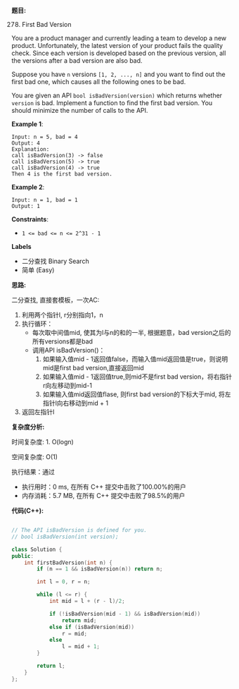**题目:**

278. First Bad Version

You are a product manager and currently leading a team to develop a new product. Unfortunately, the latest version of your product fails the quality check. Since each version is developed based on the previous version, all the versions after a bad version are also bad.

Suppose you have `n` versions `[1, 2, ..., n]` and you want to find out the first bad one, which causes all the following ones to be bad.

You are given an API `bool isBadVersion(version)` which returns whether `version` is bad. Implement a function to find the first bad version. You should minimize the number of calls to the API.

**Example 1**:
```
Input: n = 5, bad = 4
Output: 4
Explanation:
call isBadVersion(3) -> false
call isBadVersion(5) -> true
call isBadVersion(4) -> true
Then 4 is the first bad version.
```

**Example 2**:
```
Input: n = 1, bad = 1
Output: 1
```

**Constraints**:
- `1 <= bad <= n <= 2^31 - 1`

**Labels**
- 二分查找 Binary Search
- 简单 (Easy)

**思路:**

二分查找, 直接套模板，一次AC: 
1. 利用两个指针l, r分别指向1，n
2. 执行循环：
    - 每次取中间值mid, 使其为l与n的和的一半, 根据题意，bad version之后的所有versions都是bad
    - 调用API isBadVersion()：
      1) 如果输入值mid - 1返回值false，而输入值mid返回值是true，则说明mid是first bad version,直接返回mid
      2) 如果输入值mid - 1返回值true,则mid不是first bad version，将右指针r向左移动到mid-1
      3) 如果输入值mid返回值flase, 则first bad version的下标大于mid, 将左指针l向右移动到mid + 1
3. 返回左指针l

**复杂度分析:**

时间复杂度: 1. O(logn)

空间复杂度: O(1)

执行结果：通过
- 执行用时：0 ms, 在所有 C++ 提交中击败了100.00%的用户
- 内存消耗：5.7 MB, 在所有 C++ 提交中击败了98.5%的用户

**代码(C++):**
```C++

// The API isBadVersion is defined for you.
// bool isBadVersion(int version);

class Solution {
public:
    int firstBadVersion(int n) {
        if (n == 1 && isBadVersion(n)) return n;

        int l = 0, r = n;

        while (l <= r) {
            int mid = l + (r - l)/2;

            if (!isBadVersion(mid - 1) && isBadVersion(mid))
                return mid;
            else if (isBadVersion(mid))
                r = mid;
            else
                l = mid + 1;
        }

        return l;
    }
};
```